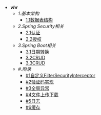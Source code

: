 - ***vhr***
  - *1.基本架构*
    - [1.1数据表结构](/backend/OpenSourceProjs/vhr/vhr_1.md)
  - *2.Spring Security相关*
    - [2.1认证](/backend/OpenSourceProjs/vhr/vhr_2_ss.md)
    - [2.2授权](/backend/OpenSourceProjs/vhr/vhr_3_ss.md)
  - *3.Spring Boot相关*
    - [3.1日期转换](/backend/OpenSourceProjs/vhr/vhr_4_date.md)
    - [3.2CRUD](/backend/OpenSourceProjs/vhr/vhr_5_crud.md)
    - [3.3CRUD](/backend/OpenSourceProjs/vhr/vhr_6_mail.md)
  - *#.附录*
    - [#1自定义FilterSecurityInterceptor](/backend/OpenSourceProjs/vhr/vhr_%231_ss.md)
    - [#2验证码实现](/backend/OpenSourceProjs/vhr/vhr_%232_ss.md)
    - [#3全局异常](/backend/OpenSourceProjs/vhr/vhr_%233_ss.md)
    - [#4文件上传下载](/backend/OpenSourceProjs/vhr/vhr_%234_ss.md)
    - [#5日志](/backend/OpenSourceProjs/vhr/vhr_%235_ss.md)
    - [#6缓存](/backend/OpenSourceProjs/vhr/vhr_%236_ss.md)
